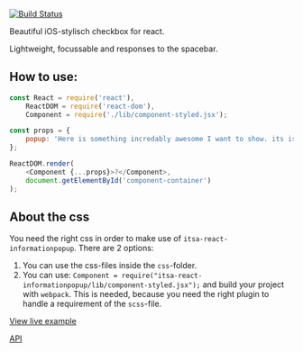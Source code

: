 [![Build Status](https://travis-ci.org/ItsAsbreuk/itsa-react-informationpopup.svg?branch=master)](https://travis-ci.org/ItsAsbreuk/itsa-react-informationpopup)

Beautiful iOS-stylisch checkbox for react.

Lightweight, focussable and responses to the spacebar.

## How to use:

```js
const React = require('react'),
    ReactDOM = require('react-dom'),
    Component = require('./lib/component-styled.jsx');

const props = {
    popup: 'Here is something incredably awesome I want to show. its is a long sentence, but that is the idea to show how it will break inside the popup.'
};

ReactDOM.render(
    <Component {...props}>?</Component>,
    document.getElementById('component-container')
);
```

## About the css

You need the right css in order to make use of `itsa-react-informationpopup`. There are 2 options:

1. You can use the css-files inside the `css`-folder.
2. You can use: `Component = require("itsa-react-informationpopup/lib/component-styled.jsx");` and build your project with `webpack`. This is needed, because you need the right plugin to handle a requirement of the `scss`-file.


[View live example](http://projects.itsasbreuk.nl/react-components/itsa-informationpopup/component.html)

[API](http://projects.itsasbreuk.nl/react-components/itsa-informationpopup/api/)